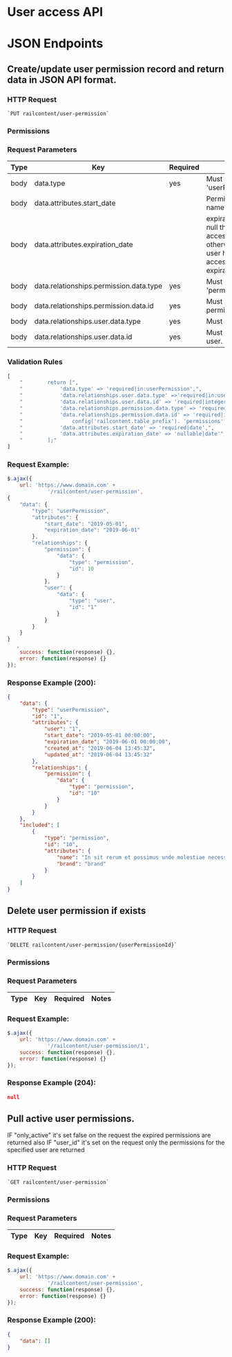 # User access API

# JSON Endpoints


<!-- START_4572abc09b0a4dfedb76009dca5d6065 -->
## Create/update user permission record and return data in JSON API format.


### HTTP Request
    `PUT railcontent/user-permission`


### Permissions

### Request Parameters


|Type|Key|Required|Notes|
|----|---|--------|-----|
|body|data.type|  yes  |Must be 'userPermission'.|
|body|data.attributes.start_date|    |Permission name.|
|body|data.attributes.expiration_date|    |expiration date is null they have access forever; otherwise the user have access until the expiration date.|
|body|data.relationships.permission.data.type|  yes  |Must be 'permission'.|
|body|data.relationships.permission.data.id|  yes  |Must exists in permission.|
|body|data.relationships.user.data.type|  yes  |Must be 'user'.|
|body|data.relationships.user.data.id|  yes  |Must exists in user.|

### Validation Rules
```php
[
    "        return [",
    "            'data.type' => 'required|in:userPermission',",
    "            'data.relationships.user.data.type' =>'required|in:user',",
    "            'data.relationships.user.data.id' => 'required|integer',",
    "            'data.relationships.permission.data.type' => 'required|in:permission',",
    "            'data.relationships.permission.data.id' => 'required|integer|exists:' . config('railcontent.database_connection_name') . '.' .",
    "                config('railcontent.table_prefix'). 'permissions' . ',id',",
    "            'data.attributes.start_date' => 'required|date',",
    "            'data.attributes.expiration_date' => 'nullable|date'",
    "        ];"
]
```

### Request Example:

```js
$.ajax({
    url: 'https://www.domain.com' +
             '/railcontent/user-permission',
{
    "data": {
        "type": "userPermission",
        "attributes": {
            "start_date": "2019-05-01",
            "expiration_date": "2019-06-01"
        },
        "relationships": {
            "permission": {
                "data": {
                    "type": "permission",
                    "id": 10
                }
            },
            "user": {
                "data": {
                    "type": "user",
                    "id": "1"
                }
            }
        }
    }
}
   ,
    success: function(response) {},
    error: function(response) {}
});
```

### Response Example (200):

```json
{
    "data": {
        "type": "userPermission",
        "id": "1",
        "attributes": {
            "user": "1",
            "start_date": "2019-05-01 00:00:00",
            "expiration_date": "2019-06-01 00:00:00",
            "created_at": "2019-06-04 13:45:32",
            "updated_at": "2019-06-04 13:45:32"
        },
        "relationships": {
            "permission": {
                "data": {
                    "type": "permission",
                    "id": "10"
                }
            }
        }
    },
    "included": [
        {
            "type": "permission",
            "id": "10",
            "attributes": {
                "name": "In sit rerum et possimus unde molestiae necessitatibus. Corrupti dolores et error quia. Corporis rerum quam tempora veniam molestias ipsum aut. Nisi velit nihil eius libero laboriosam quis. Quod consequatur eius quos accusamus molestias alias fugit.",
                "brand": "brand"
            }
        }
    ]
}
```




<!-- END_4572abc09b0a4dfedb76009dca5d6065 -->

<!-- START_091f922183423b288cd6002e9275c608 -->
## Delete user permission if exists


### HTTP Request
    `DELETE railcontent/user-permission/{userPermissionId}`


### Permissions

### Request Parameters


|Type|Key|Required|Notes|
|----|---|--------|-----|


### Request Example:

```js
$.ajax({
    url: 'https://www.domain.com' +
             '/railcontent/user-permission/1',
    success: function(response) {},
    error: function(response) {}
});
```

### Response Example (204):

```json
null
```




<!-- END_091f922183423b288cd6002e9275c608 -->

<!-- START_11e3427c786ec11eb4b04a07b221d9eb -->
## Pull active user permissions.

IF "only_active" it's set false on the request the expired permissions are returned also
 IF "user_id" it's set on the request only the permissions for the specified user are returned


### HTTP Request
    `GET railcontent/user-permission`


### Permissions

### Request Parameters


|Type|Key|Required|Notes|
|----|---|--------|-----|


### Request Example:

```js
$.ajax({
    url: 'https://www.domain.com' +
             '/railcontent/user-permission',
    success: function(response) {},
    error: function(response) {}
});
```

### Response Example (200):

```json
{
    "data": []
}
```




<!-- END_11e3427c786ec11eb4b04a07b221d9eb -->

